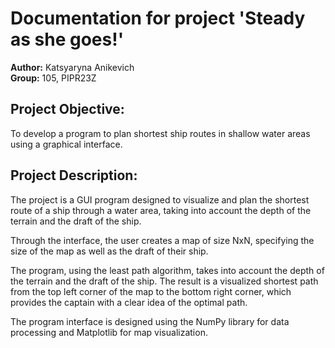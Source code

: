 # Documentation for project 'Steady as she goes!'

**Author:** Katsyaryna Anikevich  
**Group:** 105, PIPR23Z

## Project Objective:
To develop a program to plan shortest ship routes in shallow water areas using a graphical interface.

## Project Description:
The project is a GUI program designed to visualize and plan the shortest route of a ship through a water area, taking into account the depth of the terrain and the draft of the ship. 

Through the interface, the user creates a map of size NxN, specifying the size of the map as well as the draft of their ship.

The program, using the least path algorithm, takes into account the depth of the terrain and the draft of the ship. The result is a visualized shortest path from the top left corner of the map to the bottom right corner, which provides the captain with a clear idea of the optimal path.

The program interface is designed using the NumPy library for data processing and Matplotlib for map visualization.
